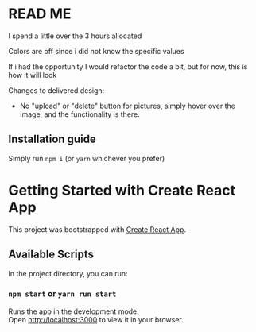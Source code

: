 # READ ME

I spend a little over the 3 hours allocated

Colors are off since i did not know the specific values

If i had the opportunity I would refactor the code a bit, but for now, this is how it will look

Changes to delivered design:

- No "upload" or "delete" button for pictures, simply hover over the image, and the functionality is there.

## Installation guide

Simply run `npm i` (or `yarn` whichever you prefer)

# Getting Started with Create React App

This project was bootstrapped with [Create React App](https://github.com/facebook/create-react-app).

## Available Scripts

In the project directory, you can run:

### `npm start` or `yarn run start`

Runs the app in the development mode.\
Open [http://localhost:3000](http://localhost:3000) to view it in your browser.
